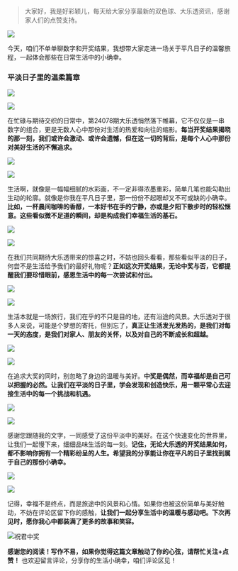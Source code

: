 > 大家好，我是好彩颖儿，每天给大家分享最新的双色球、大乐透资讯，感谢家人们的点赞支持。

![](https://cdn.jsdelivr.net/gh/wangwenjie1314/PicCDN/2024-6-21/1718957520611-image.png)


今天，咱们不单单聊数字和开奖结果，我想带大家走进一场关于平凡日子的温馨旅程，一起体会那些在日常生活中的小确幸。

### 平淡日子里的温柔篇章


![](https://cdn.jsdelivr.net/gh/wangwenjie1314/PicCDN/2024-7-8/1720422256021-image.png)

![](https://cdn.jsdelivr.net/gh/wangwenjie1314/PicCDN/2024-7-8/1720422264883-image.png)


在忙碌与期待交织的日常中，第24078期大乐透悄然落下帷幕，它不仅仅是一串数字的组合，更是无数人心中那份对生活的热爱和向往的缩影。**每当开奖结果揭晓的那一刻，我们或许会激动、或许会遗憾，但在这一切的背后，是每个人心中那份对美好生活的不懈追求。**


![](https://cdn.jsdelivr.net/gh/wangwenjie1314/PicCDN/2024-7-8/1720422282073-image.png)

![](https://cdn.jsdelivr.net/gh/wangwenjie1314/PicCDN/2024-7-8/1720422274287-image.png)






生活啊，就像是一幅幅细腻的水彩画，不一定非得浓墨重彩，简单几笔也能勾勒出生动的轮廓。就像是你我在平凡日子里，那一份份不起眼却又不可或缺的小确幸。**比如，一杯晨间咖啡的香醇，一本好书在手的宁静，亦或是夕阳下散步时的轻松惬意。这些看似微不足道的瞬间，却是构成我们幸福生活的基石。**

![](https://cdn.jsdelivr.net/gh/wangwenjie1314/PicCDN/2024-7-8/1720422294442-image.png)

![](https://cdn.jsdelivr.net/gh/wangwenjie1314/PicCDN/2024-7-8/1720422310224-image.png)







在我们共同期待大乐透带来的惊喜之时，不妨也回头看看，那些看似平淡的日子，何尝不是生活给予我们的最好礼物呢？**正如这次开奖结果，无论中奖与否，它都提醒我们要珍惜眼前，感恩生活中的每一次尝试和付出。**


![](https://cdn.jsdelivr.net/gh/wangwenjie1314/PicCDN/2024-7-8/1720422321983-image.png)

![](https://cdn.jsdelivr.net/gh/wangwenjie1314/PicCDN/2024-7-8/1720422333398-image.png)







生活本就是一场旅行，我们在乎的不只是目的地，还有沿途的风景。大乐透对于很多人来说，可能是个梦想的寄托，但别忘了，**真正让生活发光发热的，是我们对每一天的态度，是我们对家人、朋友的关怀，以及对自己的不断成长和超越。**

![](https://cdn.jsdelivr.net/gh/wangwenjie1314/PicCDN/2024-7-8/1720422345180-image.png)

![](https://cdn.jsdelivr.net/gh/wangwenjie1314/PicCDN/2024-7-8/1720422353841-image.png)







在追求大奖的同时，别忽略了身边的温暖与美好。**中奖是偶然，而幸福却是自己可以把握的必然。让我们在平淡的日子里，学会发现和创造快乐，用一颗平常心去迎接生活中的每一个挑战和机遇。**

![](https://cdn.jsdelivr.net/gh/wangwenjie1314/PicCDN/2024-7-8/1720422366802-image.png)

![](https://cdn.jsdelivr.net/gh/wangwenjie1314/PicCDN/2024-7-8/1720422405739-image.png)





感谢您跟随我的文字，一同感受了这份平淡中的美好。在这个快速变化的世界里，让我们一起慢下来，细细品味生活的每一刻。**记住，无论大乐透的开奖结果如何，都不影响你拥有一个精彩纷呈的人生。希望我的分享能让你在平凡的日子里找到属于自己的那份小确幸。**


![](https://cdn.jsdelivr.net/gh/wangwenjie1314/PicCDN/2024-7-8/1720422381044-image.png)

![](https://cdn.jsdelivr.net/gh/wangwenjie1314/PicCDN/2024-7-8/1720422392823-image.png)

记得，幸福不是终点，而是旅途中的风景和心情。如果你也被这份简单与美好触动，不妨在评论区留下你的感触，**让我们一起分享生活中的温暖与感动吧。下次再见时，愿你我心中都装满了更多的故事和笑容。**


![祝君中奖](https://cdn.jsdelivr.net/gh/wangwenjie1314/PicCDN/2024-7-8/1720422474504-image.png)


**感谢您的阅读！写作不易，如果你觉得这篇文章触动了你的心弦，请帮忙关注+点赞！** 也欢迎留言评论，分享你的生活小确幸，咱们评论区见！